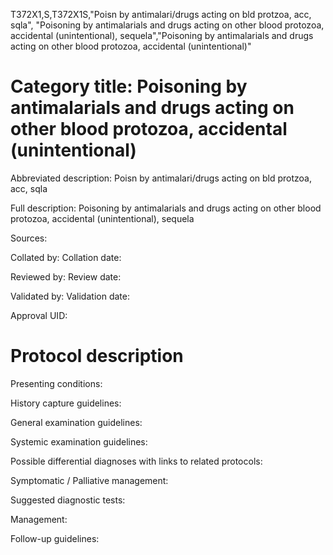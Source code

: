 T372X1,S,T372X1S,"Poisn by antimalari/drugs acting on bld protzoa, acc, sqla", "Poisoning by antimalarials and drugs acting on other blood protozoa, accidental (unintentional), sequela","Poisoning by antimalarials and drugs acting on other blood protozoa, accidental (unintentional)"
# Category title: Poisoning by antimalarials and drugs acting on other blood protozoa, accidental (unintentional)

Abbreviated description: Poisn by antimalari/drugs acting on bld protzoa, acc, sqla

Full description: Poisoning by antimalarials and drugs acting on other blood protozoa, accidental (unintentional), sequela

Sources:

Collated by:
Collation date:

Reviewed by:
Review date:

Validated by:
Validation date:

Approval UID:

# Protocol description

Presenting conditions:

History capture guidelines:

General examination guidelines:

Systemic examination guidelines:

Possible differential diagnoses with links to related protocols:

Symptomatic / Palliative management:

Suggested diagnostic tests:

Management:

Follow-up guidelines:
